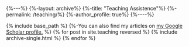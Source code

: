 {%---%}
{%-layout: archive%}
{%-title: "Teaching Assistence"%}
{%-permalink: /teaching/%}
{%-author_profile: true%}
{%----%}

{% include base_path %}
   {%-You can also find my articles on <u><a href="{{author.googlescholar}}">my Google Scholar profile</a>.</u> %}
{% for post in site.teaching reversed %}
  {% include archive-single.html %}
{% endfor %}

